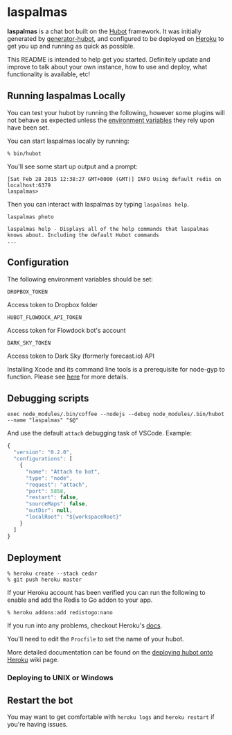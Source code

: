 # laspalmas

**laspalmas** is a chat bot built on the [Hubot][hubot] framework. It was
initially generated by [generator-hubot][generator-hubot], and configured to be
deployed on [Heroku][heroku] to get you up and running as quick as possible.

This README is intended to help get you started. Definitely update and improve
to talk about your own instance, how to use and deploy, what functionality is
available, etc!

[heroku]: http://www.heroku.com
[hubot]: http://hubot.github.com
[generator-hubot]: https://github.com/github/generator-hubot

## Running laspalmas Locally

You can test your hubot by running the following, however some plugins will not
behave as expected unless the [environment variables](#configuration) they rely
upon have been set.

You can start laspalmas locally by running:

    % bin/hubot

You'll see some start up output and a prompt:

    [Sat Feb 28 2015 12:38:27 GMT+0000 (GMT)] INFO Using default redis on localhost:6379
    laspalmas>

Then you can interact with laspalmas by typing `laspalmas help`.

    laspalmas photo 

    laspalmas help - Displays all of the help commands that laspalmas knows about. Including the default Hubot commands
    ...

## Configuration

The following environment variables should be set:

    DROPBOX_TOKEN
Access token to Dropbox folder

    HUBOT_FLOWDOCK_API_TOKEN
Access token for Flowdock bot's account

    DARK_SKY_TOKEN
Access token to Dark Sky (formerly forecast.io) API

Installing Xcode and its command line tools is a prerequisite for node-gyp to function. Please see [here][node-gyp] for more details.

[node-gyp]: https://github.com/nodejs/node-gyp

## Debugging scripts

    exec node_modules/.bin/coffee --nodejs --debug node_modules/.bin/hubot --name "laspalmas" "$@"

And use the default `attach` debugging task of VSCode. Example:

```javascript
{
  "version": "0.2.0",
  "configurations": [
    {
      "name": "Attach to bot",
      "type": "node",
      "request": "attach",
      "port": 5858,
      "restart": false,
      "sourceMaps": false,
      "outDir": null,
      "localRoot": "${workspaceRoot}"
    }
  ]
}
```


## Deployment

    % heroku create --stack cedar
    % git push heroku master

If your Heroku account has been verified you can run the following to enable
and add the Redis to Go addon to your app.

    % heroku addons:add redistogo:nano

If you run into any problems, checkout Heroku's [docs][heroku-node-docs].

You'll need to edit the `Procfile` to set the name of your hubot.

More detailed documentation can be found on the [deploying hubot onto
Heroku][deploy-heroku] wiki page.

### Deploying to UNIX or Windows

[heroku-node-docs]: http://devcenter.heroku.com/articles/node-js
[deploy-heroku]: https://github.com/github/hubot/blob/master/docs/deploying/heroku.md

## Restart the bot

You may want to get comfortable with `heroku logs` and `heroku restart` if
you're having issues.
